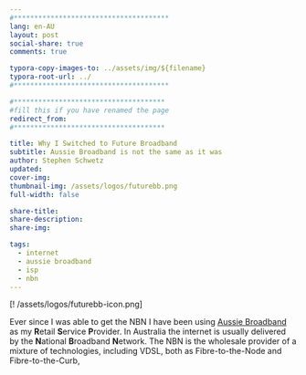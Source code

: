 ```yaml
---
#**************************************
lang: en-AU
layout: post
social-share: true
comments: true

typora-copy-images-to: ../assets/img/${filename}
typora-root-url: ../
#**************************************

#*************************************
#fill this if you have renamed the page
redirect_from:
#*************************************

title: Why I Switched to Future Broadband
subtitle: Aussie Broadband is not the same as it was
author: Stephen Schwetz
updated: 
cover-img: 
thumbnail-img: /assets/logos/futurebb.png
full-width: false

share-title: 
share-description: 
share-img: 

tags:
  - internet
  - aussie broadband
  - isp
  - nbn
---
```


[! /assets/logos/futurebb-icon.png]

Ever since I was able to get the NBN I have been using [Aussie Broadband](https://aussiebroadband.com.au) as my **R**etail **S**ervice **P**rovider. In Australia the internet is usually delivered by the **N**ational **B**roadband **N**etwork. The NBN is the wholesale provider of a mixture of technologies, including VDSL, both as Fibre-to-the-Node and Fibre-to-the-Curb, 
